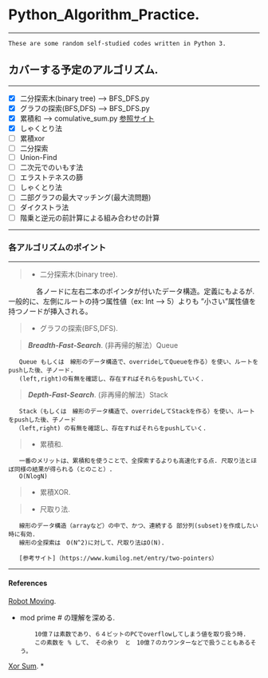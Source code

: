 # Python_Algorithm_Practice. 
----------------------------

    These are some random self-studied codes written in Python 3.

## カバーする予定のアルゴリズム. 
-----------------------------

- [x] 二分探索木(binary tree)   -->   BFS_DFS.py
- [x] グラフの探索(BFS,DFS)      -->   BFS_DFS.py
- [x] 累積和                    -->  comulative_sum.py                             [参照サイト](https://paiza.hatenablog.com/entry/2015/01/21/【累積和、しゃくとり法】初級者でも解るアルゴ "参照サイト") 
- [x] しゃくとり法  
- [ ] 累積xor
- [ ] 二分探索
- [ ] Union-Find
- [ ] 二次元でのいもす法
- [ ] エラストテネスの篩
- [ ] しゃくとり法
- [ ] 二部グラフの最大マッチング(最大流問題)
- [ ] ダイクストラ法
- [ ] 階乗と逆元の前計算による組み合わせの計算
*****
### 各アルゴリズムのポイント

-------------------------

>  * 二分探索木(binary tree). 

　　　　各ノードに左右二本のポインタが付いたデータ構造。定義にもよるが. 
      一般的に、左側にルートの持つ属性値（ex: Int --> 5）よりも ”小さい”属性値を持つノードが挿入される。





>  * グラフの探索(BFS,DFS). 
  
>  ***Breadth-Fast-Search***. 
     (非再帰的解法）Queue
     
       Queue もしくは　線形のデータ構造で、overrideしてQueueを作る）を使い、ルートをpushした後、子ノード.   
       (left,right)の有無を確認し、存在すればそれらをpushしていく. 


>   ***Depth-Fast-Search***. 
     (非再帰的解法）Stack 

       Stack（もしくは　線形のデータ構造で、overrideしてStackを作る）を使い、ルートをpushした後、子ノード
      （left,right) の有無を確認し、存在すればそれらをpushしていく.     



    
>   * 累積和.  

       一番のメリットは、累積和を使うことで、全探索するよりも高速化する点. 尺取り法とほぼ同様の結果が得られる（とのこと）. 
       O(NlogN) 
       
       
>  * 累積XOR. 


>  * 尺取り法. 

       線形のデータ構造（arrayなど）の中で、かつ、連続する 部分列(subset)を作成したい時に有効. 
       線形の全探索は　O(N^2)に対して、尺取り法はO(N).  
       
       [参考サイト]（https://www.kumilog.net/entry/two-pointers）

       




----------------------------
 


#### References

[Robot Moving](https://www.codechef.com/DEC11/problems/MOVES/ ). 
* mod prime # の理解を深める.

          10億７は素数であり、６４ビットのPCでoverflowしてしまう値を取り扱う時. 
          この素数を % して、　その余り　と　10億７のカウンターなどで扱うこともあるそう。

[Xor Sum](https://beta.atcoder.jp/contests/abc050/tasks/arc066_b ). 
* 
